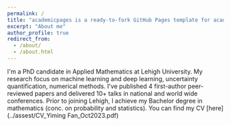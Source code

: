 ```yaml
---
permalink: /
title: "academicpages is a ready-to-fork GitHub Pages template for academic personal websites"
excerpt: "About me"
author_profile: true
redirect_from: 
  - /about/
  - /about.html
---
```


I'm a PhD candidate in Applied Mathematics at Lehigh University. My research focus on machine learning and deep learning, uncertainty quantification, numerical methods. I've published 4 first-author peer-reviewed papers and delivered 10+ talks in national and world wide conferences. Prior to joining Lehigh, I achieve my Bachelor degree in mathematics (conc. on probability and statistics). You can find my CV [here](../assest/CV_Yiming Fan_Oct2023.pdf)
